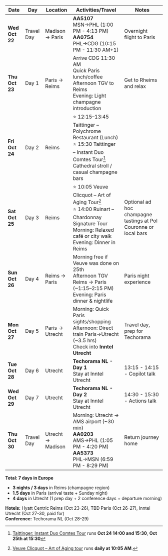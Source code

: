 | Date | Day | Location | Activities/Travel | Notes |
|------|-----|----------|------------------|-------|
| **Wed Oct 22** | Travel Day | Madison → Paris | **AA5107** MSN→PHL (1:00 PM - 4:13 PM)<br>**AA0754** PHL→CDG (10:15 PM - 11:30 AM+1) | Overnight flight to Paris |
| **Thu Oct 23** | Day 1 | Paris → Reims | Arrive CDG 11:30 AM<br>Quick Paris lunch/coffee<br>Afternoon TGV to Reims<br>Evening: Light champagne introduction | Get to Rheims and relax |
| **Fri Oct 24** | Day 2 | Reims | ⭐ 12:15–13:45 Taittinger – Polychrome Restaurant (Lunch)<br>⭐ 15:30 Taittinger – Instant Duo Comtes Tour[^1]<br>Cathedral stroll / casual champagne bars | |
| **Sat Oct 25** | Day 3 | Reims | ⭐ 10:05 Veuve Clicquot – Art of Aging Tour[^2]<br>⭐ 14:00 Ruinart – Chardonnay Signature Tour<br>Morning: Relaxed café or city walk<br>Evening: Dinner in Reims | Optional ad hoc champagne tastings at Pol Couronne or local bars |
| **Sun Oct 26** | Day 4 | Reims → Paris | Morning free if Veuve was done on 25th<br>Afternoon TGV Reims → Paris (~1:15–2:15 PM)<br>Evening: Paris dinner & nightlife | Paris night experience |
| **Mon Oct 27** | Day 5 | Paris → Utrecht | Morning: Quick Paris sights/shopping<br>Afternoon: Direct train Paris→Utrecht (~3.5 hrs)<br>Check into **Inntel Utrecht** | Travel day, prep for Techorama |
| **Tue Oct 28** | Day 6 | Utrecht | **Techorama NL - Day 1**<br>Stay at Inntel Utrecht | 13:15 - 14:15 - Copilot talk |
| **Wed Oct 29** | Day 7 | Utrecht | **Techorama NL - Day 2**<br>Stay at Inntel Utrecht | 14:30 - 15:30 - Actions talk |
| **Thu Oct 30** | Travel Day | Utrecht → Madison | Morning: Utrecht → AMS airport (~30 min)<br>**AA0203** AMS→PHL (1:05 PM - 4:20 PM)<br>**AA5373** PHL→MSN (6:59 PM - 8:29 PM) | Return journey home |

**Total: 7 days in Europe**
- **3 nights / 3 days** in Reims (champagne region)
- **1.5 days** in Paris (arrival taste + Sunday night)  
- **4 days** in Utrecht (1 prep day + 2 conference days + departure morning)

**Hotels:** Hyatt Centric Reims (Oct 23-26), TBD Paris (Oct 26-27), Inntel Utrecht (Oct 27-30, paid for)  
**Conference:** Techorama NL (Oct 28-29)

[^1]: [Taittinger: Instant Duo Comtes Tour](https://book-a-visit.taittinger.fr/experiences/instant-duo-comtes) runs **Oct 24 14:00 and 15:30**, **Oct 25th at 15:30**
[^2]: [Veuve Clicquot – Art of Aging tour](https://www.veuveclicquot.com/en-us/visit_us_the_art_of_aging.html) runs **daily at 10:05 AM**.
